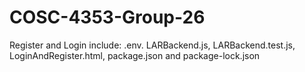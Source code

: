 # COSC-4353-Group-26

Register and Login include: .env. LARBackend.js, LARBackend.test.js, LoginAndRegister.html, package.json and package-lock.json

